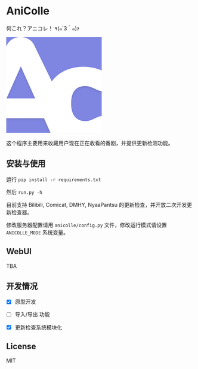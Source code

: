# AniColle

何これ？アニコレ！ ٩(๑´3｀๑)۶

![AniColle](https://github.com/chienius/anicolle/raw/master/anicolle_logo.png)

这个程序主要用来收藏用户现在正在收看的番剧，并提供更新检测功能。

## 安装与使用

运行 `pip install -r requirements.txt`

然后 `run.py -h`

目前支持 Bilibili, Comicat, DMHY, NyaaPantsu 的更新检查，并开放二次开发更新检查器。

修改服务器配置请用 `anicolle/config.py` 文件，修改运行模式请设置 `ANICOLLE_MODE` 系统变量。

## WebUI

TBA

## 开发情况

- [x] 原型开发

- [ ] 导入/导出 功能

- [x] 更新检查系统模块化

## License

MIT
